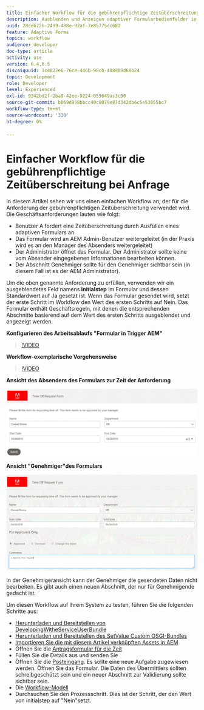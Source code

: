 ```yaml
---
title: Einfacher Workflow für die gebührenpflichtige Zeitüberschreitung bei Anfrage
description: Ausblenden und Anzeigen adaptiver Formularbedienfelder in AEM Workflow
uuid: 28ceb72b-24d9-488e-92af-7e85775dc682
feature: Adaptive Forms
topics: workflow
audience: developer
doc-type: article
activity: use
version: 6.4,6.5
discoiquuid: 1c4822e6-76ce-446b-98cb-408900d68b24
topic: Development
role: Developer
level: Experienced
exl-id: 9342bd2f-2ba9-42ee-9224-055649ac3c90
source-git-commit: b069d958bbcc40c0079e87d342db6c5e53055bc7
workflow-type: tm+mt
source-wordcount: '330'
ht-degree: 0%

---
```


# Einfacher Workflow für die gebührenpflichtige Zeitüberschreitung bei Anfrage

In diesem Artikel sehen wir uns einen einfachen Workflow an, der für die Anforderung der gebührenpflichtigen Zeitüberschreitung verwendet wird. Die Geschäftsanforderungen lauten wie folgt:

* Benutzer A fordert eine Zeitüberschreitung durch Ausfüllen eines adaptiven Formulars an.
* Das Formular wird an AEM Admin-Benutzer weitergeleitet (in der Praxis wird es an den Manager des Absenders weitergeleitet)
* Der Administrator öffnet das Formular. Der Administrator sollte keine vom Absender eingegebenen Informationen bearbeiten können.
* Der Abschnitt Genehmiger sollte für den Genehmiger sichtbar sein (in diesem Fall ist es der AEM Administrator).

Um die oben genannte Anforderung zu erfüllen, verwenden wir ein ausgeblendetes Feld namens **initialstep** im Formular und dessen Standardwert auf Ja gesetzt ist. Wenn das Formular gesendet wird, setzt der erste Schritt im Workflow den Wert des ersten Schritts auf Nein. Das Formular enthält Geschäftsregeln, mit denen die entsprechenden Abschnitte basierend auf dem Wert des ersten Schritts ausgeblendet und angezeigt werden.

**Konfigurieren des Arbeitsablaufs &quot;Formular in Trigger AEM&quot;**

>[!VIDEO](https://video.tv.adobe.com/v/28406?quality=9&learn=on)

**Workflow-exemplarische Vorgehensweise**

>[!VIDEO](https://video.tv.adobe.com/v/28407?quality=9&learn=on)

**Ansicht des Absenders des Formulars zur Zeit der Anforderung**

![initialstep](assets/initialstep.gif)

**Ansicht &quot;Genehmiger&quot;des Formulars**

![Approverview](assets/approversview.gif)

In der Genehmigeransicht kann der Genehmiger die gesendeten Daten nicht bearbeiten. Es gibt auch einen neuen Abschnitt, der nur für Genehmigende gedacht ist.

Um diesen Workflow auf Ihrem System zu testen, führen Sie die folgenden Schritte aus:
* [Herunterladen und Bereitstellen von DevelopingWitheServiceUserBundle](/help/forms/assets/common-osgi-bundles/DevelopingWithServiceUser.jar)
* [Herunterladen und Bereitstellen des SetValue Custom OSGI-Bundles](/help/forms/assets/common-osgi-bundles/SetValueApp.core-1.0-SNAPSHOT.jar)
* [Importieren Sie die mit diesem Artikel verknüpften Assets in AEM](assets/helpxworkflow.zip)
* Öffnen Sie die [Antragsformular für die Zeit](http://localhost:4502/content/dam/formsanddocuments/helpx/timeoffrequestform/jcr:content?wcmmode=disabled)
* Füllen Sie die Details aus und senden Sie
* Öffnen Sie die [Posteingang](http://localhost:4502/mnt/overlay/cq/inbox/content/inbox.html). Es sollte eine neue Aufgabe zugewiesen werden. Öffnen Sie das Formular. Die Daten des Übermittlers sollten schreibgeschützt sein und ein neuer Abschnitt zur Validierung sollte sichtbar sein.
* Die [Workflow-Modell](http://localhost:4502/editor.html/conf/global/settings/workflow/models/helpxworkflow.html)
* Durchsuchen Sie den Prozessschritt. Dies ist der Schritt, der den Wert von initialstep auf &quot;Nein&quot;setzt.
